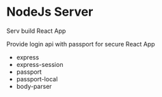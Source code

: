 # NodeJs Server
Serv build React App

Provide login api with passport for secure React App

- express
- express-session
- passport
- passport-local
- body-parser
